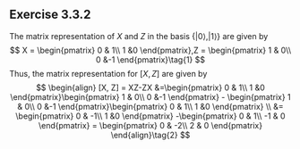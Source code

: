 ## Exercise 3.3.2

The matrix representation of $X$ and $Z$ in the basis $\{|0\rangle, |1\rangle\}$ are given by
$$
X = \begin{pmatrix}
0 & 1\\ 1 &0
\end{pmatrix},Z = \begin{pmatrix}
1 & 0\\ 0 &-1
\end{pmatrix}\tag{1}
$$
Thus, the matrix representation for $[X, Z]$ are given by
$$
\begin{align}
[X, Z] = XZ-ZX &=\begin{pmatrix}
0 & 1\\ 1 &0
\end{pmatrix}\begin{pmatrix}
1 & 0\\ 0 &-1
\end{pmatrix} - \begin{pmatrix}
1 & 0\\ 0 &-1
\end{pmatrix}\begin{pmatrix}
0 & 1\\ 1 &0
\end{pmatrix} \\
&= \begin{pmatrix}
0 & -1\\ 1 &0
\end{pmatrix} -\begin{pmatrix}
0 & 1\\ -1 & 0
\end{pmatrix} = \begin{pmatrix}
0 & -2\\ 2 & 0
\end{pmatrix}
\end{align}\tag{2}
$$
